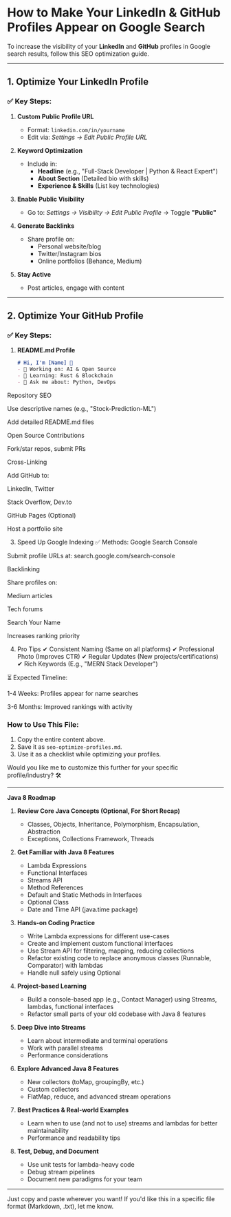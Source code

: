 # How to Make Your LinkedIn & GitHub Profiles Appear on Google Search

To increase the visibility of your **LinkedIn** and **GitHub** profiles in Google search results, follow this SEO optimization guide.

---

## 1. Optimize Your LinkedIn Profile

### ✅ Key Steps:
1. **Custom Public Profile URL**  
   - Format: `linkedin.com/in/yourname`  
   - Edit via: *Settings → Edit Public Profile URL*  

2. **Keyword Optimization**  
   - Include in:  
     - **Headline** (e.g., "Full-Stack Developer | Python & React Expert")  
     - **About Section** (Detailed bio with skills)  
     - **Experience & Skills** (List key technologies)  

3. **Enable Public Visibility**  
   - Go to: *Settings → Visibility → Edit Public Profile* → Toggle **"Public"**  

4. **Generate Backlinks**  
   - Share profile on:  
     - Personal website/blog  
     - Twitter/Instagram bios  
     - Online portfolios (Behance, Medium)  

5. **Stay Active**  
   - Post articles, engage with content  

---

## 2. Optimize Your GitHub Profile

### ✅ Key Steps:
1. **README.md Profile**  
   ```markdown
   # Hi, I'm [Name] 👋  
   - 🔭 Working on: AI & Open Source  
   - 🌱 Learning: Rust & Blockchain  
   - 💬 Ask me about: Python, DevOps  
Repository SEO

Use descriptive names (e.g., "Stock-Prediction-ML")

Add detailed README.md files

Open Source Contributions

Fork/star repos, submit PRs

Cross-Linking

Add GitHub to:

LinkedIn, Twitter

Stack Overflow, Dev.to

GitHub Pages (Optional)

Host a portfolio site

3. Speed Up Google Indexing
✅ Methods:
Google Search Console

Submit profile URLs at: search.google.com/search-console

Backlinking

Share profiles on:

Medium articles

Tech forums

Search Your Name

Increases ranking priority

4. Pro Tips
✔ Consistent Naming (Same on all platforms)
✔ Professional Photo (Improves CTR)
✔ Regular Updates (New projects/certifications)
✔ Rich Keywords (E.g., "MERN Stack Developer")

⏳ Expected Timeline:

1-4 Weeks: Profiles appear for name searches

3-6 Months: Improved rankings with activity


### How to Use This File:
1. Copy the entire content above.
2. Save it as `seo-optimize-profiles.md`.
3. Use it as a checklist while optimizing your profiles.

Would you like me to customize this further for your specific profile/industry? 🛠️




***

**Java 8 Roadmap**

1. **Review Core Java Concepts (Optional, For Short Recap)**
   - Classes, Objects, Inheritance, Polymorphism, Encapsulation, Abstraction
   - Exceptions, Collections Framework, Threads

2. **Get Familiar with Java 8 Features**
   - Lambda Expressions
   - Functional Interfaces
   - Streams API
   - Method References
   - Default and Static Methods in Interfaces
   - Optional Class
   - Date and Time API (java.time package)

3. **Hands-on Coding Practice**
   - Write Lambda expressions for different use-cases
   - Create and implement custom functional interfaces
   - Use Stream API for filtering, mapping, reducing collections
   - Refactor existing code to replace anonymous classes (Runnable, Comparator) with lambdas
   - Handle null safely using Optional

4. **Project-based Learning**
   - Build a console-based app (e.g., Contact Manager) using Streams, lambdas, functional interfaces
   - Refactor small parts of your old codebase with Java 8 features

5. **Deep Dive into Streams**
   - Learn about intermediate and terminal operations
   - Work with parallel streams
   - Performance considerations

6. **Explore Advanced Java 8 Features**
   - New collectors (toMap, groupingBy, etc.)
   - Custom collectors
   - FlatMap, reduce, and advanced stream operations

7. **Best Practices & Real-world Examples**
   - Learn when to use (and not to use) streams and lambdas for better maintainability
   - Performance and readability tips

8. **Test, Debug, and Document**
   - Use unit tests for lambda-heavy code
   - Debug stream pipelines
   - Document new paradigms for your team

***

Just copy and paste wherever you want! If you'd like this in a specific file format (Markdown, .txt), let me know.
